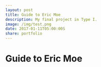 ```yaml
---
layout: post
title: Guide to Eric Moe
description: My final project in Type I.
image: /img/test.png
date: 2017-01-11T05:00:00S
share: portfolio
---
```


# Guide to Eric Moe

